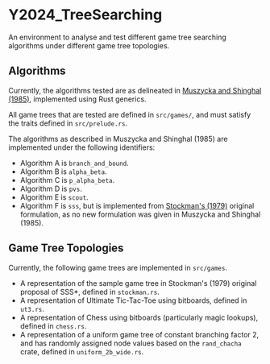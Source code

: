# Y2024_TreeSearching

An environment to analyse and test different game tree searching algorithms under different game tree topologies.

## Algorithms

Currently, the algorithms tested are as delineated in [Muszycka and Shinghal (1985)](https://ieeexplore.ieee.org/document/6313374), implemented using Rust generics.

All game trees that are tested are defined in `src/games/`, and must satisfy the traits
defined in `src/prelude.rs`.

The algorithms as described in Muszycka and Shinghal (1985) are implemented under the following identifiers:

* Algorithm A is `branch_and_bound`.
* Algorithm B is `alpha_beta`.
* Algorithm C is `p_alpha_beta`.
* Algorithm D is `pvs`.
* Algorithm E is `scout`.
* Algorithm F is `sss`, but is implemented from [Stockman's (1979)](https://www.sciencedirect.com/science/article/abs/pii/000437027990016X) original formulation, as no new formulation was given in Muszycka and Shinghal (1985).

## Game Tree Topologies

Currently, the following game trees are implemented in `src/games`.

* A representation of the sample game tree in Stockman's (1979) original proposal of SSS*, defined in `stockman.rs`.
* A representation of Ultimate Tic-Tac-Toe using bitboards, defined in `ut3.rs`.
* A representation of Chess using bitboards (particularly magic lookups), defined in `chess.rs`.
* A representation of a uniform game tree of constant branching factor 2, and has randomly assigned node values based on the `rand_chacha` crate, defined in `uniform_2b_wide.rs`.